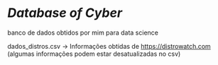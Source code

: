 # ***Database of Cyber*** #
banco de dados obtidos por mim para data science

dados_distros.csv -> Informações obtidas de https://distrowatch.com (algumas informações podem estar desatualizadas no csv)

